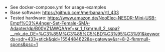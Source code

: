 - See docker-compose.yml for usage-examples
- Base software: https://github.com/merbanan/rtl_433
- Tested hardware: https://www.amazon.de/NooElec-NESDR-Mini-USB-Empf%C3%A4nger-Set-Female-SMA-Adapter/dp/B00VZ1AWQA/ref=sr_1_fkmrnull_2_sspa?__mk_de_DE=%C3%85M%C3%85%C5%BD%C3%95%C3%91&keywords=sdr+433+stick&qid=1554484622&s=gateway&sr=8-2-fkmrnull-spons&psc=1
